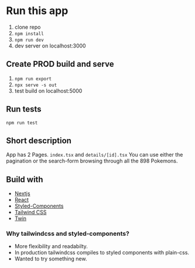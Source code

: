 # Run this app

1. clone repo
2. `npm install`
3. `npm run dev`
4. dev server on localhost:3000

## Create PROD build and serve

1. `npm run export`
2. `npx serve -s out`
3. test build on localhost:5000

## Run tests

`npm run test`

## Short description

App has 2 Pages.
`index.tsx` and `details/[id].tsx`
You can use either the pagination or the search-form browsing through all the 898 Pokemons.

## Build with

- [Nextjs](https://nextjs.org/)
- [React](https://reactjs.org/)
- [Styled-Components](https://styled-components.com/)
- [Tailwind CSS](https://tailwindcss.com/)
- [Twin](https://github.com/ben-rogerson/twin.macro)

### Why tailwindcss and styled-components?

- More flexibility and readabilty.
- In production tailwindcss compiles to styled components with plain-css.
- Wanted to try something new.
